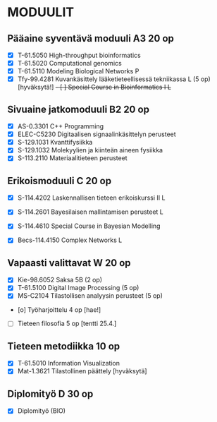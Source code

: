 MODUULIT
========

Pääaine syventävä moduuli A3		20 op
---------------------------------------------
- [X] T-61.5050 High-throughput bioinformatics
- [X] T-61.5020 Computational genomics
- [X] T-61.5110 Modeling Biological Networks P
- [X] Tfy-99.4281 Kuvankäsittely lääketieteellisessä tekniikassa L (5 op) [hyväksytä!]
~~- [ ] Special Course in Bioinformatics I L~~

Sivuaine jatkomoduuli B2		20 op
---------------------------------------------
- [X] AS-0.3301 C++ Programming
- [X] ELEC-C5230 Digitaalisen signaalinkäsittelyn perusteet
- [X] S-129.1031 Kvanttifysiikka
- [X] S-129.1032 Molekyylien ja kiinteän aineen fysiikka
- [X] S-113.2110 Materiaalitieteen perusteet

Erikoismoduuli C			20 op
---------------------------------------------
- [X] S-114.4202 Laskennallisen tieteen erikoiskurssi II L
- [X] S-114.2601 Bayesilaisen mallintamisen perusteet L
- [X] S-114.4610 Special Course in Bayesian Modelling
- [X] Becs-114.4150 Complex Networks L


Vapaasti valittavat W			20 op
---------------------------------------------
- [X] Kie-98.6052 Saksa 5B  (2 op)
- [X] T-61.5100 Digital Image Processing (5 op)
- [X] MS-C2104 Tilastollisen analyysin perusteet (5 op)
- [o] Työharjoittelu 4 op [hae!]
- [ ] Tieteen filosofia 5 op [tentti 25.4.]

Tieteen metodiikka			10 op
---------------------------------------------
- [X] T-61.5010 Information Visualization
- [X] Mat-1.3621 Tilastollinen päättely [hyväksytä]

Diplomityö D				30 op
---------------------------------------------
- [x] Diplomityö (BIO)



